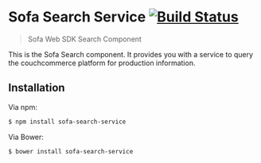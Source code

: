 # Sofa Search Service [![Build Status](https://travis-ci.org/sofa/sofa-search-service.png?branch=master)](https://travis-ci.org/sofa/sofa-search-service)

> Sofa Web SDK Search Component

This is the Sofa Search component. It provides you with a service to query the
couchcommerce platform for production information.

## Installation

Via npm:

```sh
$ npm install sofa-search-service
```

Via Bower:

```sh
$ bower install sofa-search-service
```
